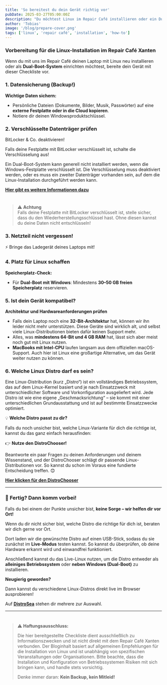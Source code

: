 ```yaml
---
title: 'So bereitest du dein Gerät richtig vor'
pubDate: 2025-03-27T05:00:00Z
description: "Du möchtest Linux im Repair Café installieren oder ein Dual-Boot-System einrichten? Diese Checkliste hilft dir, dein Gerät optimal vorzubereiten!"
author: 'Tobias'
image: '/blog/prepare-cover.png'
tags: ['linux', 'repair café', 'installation', 'how-to']
---
```


### Vorbereitung für die Linux-Installation im Repair Café Xanten

Wenn du mit uns im Repair Café deinen Laptop mit Linux neu installieren oder als **Dual-Boot-System** einrichten möchtest, bereite dein Gerät mit dieser Checkliste vor.

### 1. Datensicherung (Backup!)  

 **Wichtige Daten sichern:**  
- Persönliche Dateien (Dokumente, Bilder, Musik, Passwörter) auf eine **externe Festplatte oder in die Cloud kopieren**.  
- Notiere dir deinen Windowsproduktschlüssel.

### 2. Verschlüsselte Datenträger prüfen  

 BitLocker & Co. deaktivieren!

Falls deine Festplatte mit BitLocker verschlüsselt ist, schalte die Verschlüsselung aus!

Ein Dual-Boot-System kann generell nicht installiert werden, wenn die Windows-Festplatte verschlüsselt ist. Die Verschlüsselung muss deaktiviert werden, oder es muss ein zweiter Datenträger vorhanden sein, auf dem die Linux-Installation durchgeführt werden kann.

[**Hier gibt es weitere Informationen dazu**](https://help.ubuntu.com/wip/bitlocker/)

#
> ⚠️ **Achtung**  
Falls deine Festplatte mit BitLocker verschlüsselt ist, stelle sicher, dass du den Wiederherstellungsschlüssel hast. Ohne diesen kannst du deine Daten nicht entschlüsseln!

### 3. Netzteil nicht vergessen!

⚡ Bringe das Ladegerät deines Laptops mit!

### 4. Platz für Linux schaffen  

 **Speicherplatz-Check:**   
- Für **Dual-Boot mit Windows**: Mindestens **30–50 GB freien Speicherplatz** reservieren.  

### 5. Ist dein Gerät kompatibel?

 **Architektur und Hardwareanforderungen prüfen**

- Falls dein Laptop noch eine **32-Bit-Architektur** hat, können wir ihn leider nicht mehr unterstützen. Diese Geräte sind wirklich alt, und selbst viele Linux-Distributionen bieten dafür keinen Support mehr.
- Alles, was **mindestens 64-Bit und 4 GB RAM** hat, lässt sich aber meist noch gut mit Linux nutzen.
- **MacBooks mit Intel-CPU** laufen langsam aus dem offiziellen macOS-Support. Auch hier ist Linux eine großartige Alternative, um das Gerät weiter nutzen zu können.

### 6. Welche Linux Distro darf es sein?  

Eine Linux-Distribution (kurz „Distro“) ist ein vollständiges Betriebssystem, das auf dem Linux-Kernel basiert und je nach Einsatzzweck mit unterschiedlicher Software und Vorkonfiguration ausgeliefert wird. Jede Distro ist wie eine eigene „Geschmacksrichtung“ – sie kommt mit einer unterschiedlichen Grundausstattung und ist auf bestimmte Einsatzzwecke optimiert.

💡 **Welche Distro passt zu dir?**

Falls du noch unsicher bist, welche Linux-Variante für dich die richtige ist, kannst du das ganz einfach herausfinden:

👉 **Nutze den DistroChooser!**

Beantworte ein paar Fragen zu deinen Anforderungen und deinem Wissenstand, und der DistroChooser schlägt dir passende Linux-Distributionen vor. So kannst du schon im Voraus eine fundierte Entscheidung treffen. 😊

[**Hier klicken für den DistroChooser**](https://distrochooser.de/de)

---
### 🎉 **Fertig? Dann komm vorbei!**  

Falls du bei einem der Punkte unsicher bist, **keine Sorge – wir helfen dir vor Ort!**  

Wenn du dir nicht sicher bist, welche Distro die richtige für dich ist, beraten wir dich gerne vor Ort.  

Dort laden wir die gewünschte Distro auf einen USB-Stick, sodass du sie zunächst im **Live-Modus** testen kannst. So kannst du überprüfen, ob deine Hardware erkannt wird und einwandfrei funktioniert.  

Anschließend kannst du das Live-Linux nutzen, um die Distro entweder als **alleiniges Betriebssystem** oder **neben Windows (Dual-Boot)** zu installieren.

**Neugierig geworden?** 

Dann kannst du verschiedene Linux-Distros direkt live im Browser ausprobieren! 

Auf [**DistroSea**](https://distrosea.com/de) stehen dir mehrere zur Auswahl.

---
#
> ⚠️ **Haftungsausschluss:**
>
> Die hier bereitgestellte Checkliste dient ausschließlich zu Informationszwecken und ist nicht direkt mit dem Repair Café Xanten verbunden. Der Bloginhalt basiert auf allgemeinen Empfehlungen für die Installation von Linux und ist unabhängig von spezifischen Veranstaltungen oder Organisationen. Bitte beachte, dass die Installation und Konfiguration von Betriebssystemen Risiken mit sich bringen kann, und handle stets vorsichtig.
>
> Denke immer daran: **Kein Backup, kein Mitleid!**

